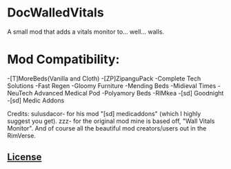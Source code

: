 # DocWalledVitals
A small mod that adds a vitals monitor to... well... walls.

# Mod Compatibility:
-[T]MoreBeds(Vanilla and Cloth)
 -[ZP]ZipanguPack
  -Complete Tech Solutions
  -Fast Regen
  -Gloomy Furniture
  -Mending Beds
  -Midieval Times
  -NeuTech Advanced Medical Pod
  -Polyamory Beds
  -RIMkea
 -[sd] Goodnight
 -[sd] Medic Addons

Credits:
sulusdacor- for his mod "[sd] medicaddons" (which I highly suggest you get).
zzz- for the original mod mine is based off, "Wall Vitals Monitor".
And of course all the beautiful mod creators/users out in the RimVerse.



## [License](https://creativecommons.org/licenses/by-nc-sa/4.0/)
